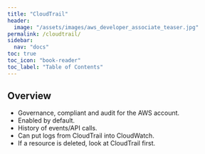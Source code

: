 ```yaml
---
title: "CloudTrail"
header:
  image: "/assets/images/aws_developer_associate_teaser.jpg"
permalink: /cloudtrail/
sidebar:
  nav: "docs"
toc: true
toc_icon: "book-reader"
toc_label: "Table of Contents"
---
```


## Overview

- Governance, compliant and audit for the AWS account.
- Enabled by default.
- History of events/API calls.
- Can put logs from CloudTrail into CloudWatch.
- If a resource is deleted, look at CloudTrail first.
